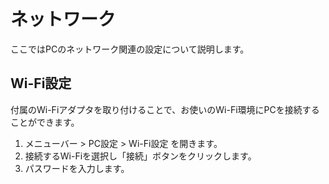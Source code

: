 # ネットワーク

ここではPCのネットワーク関連の設定について説明します。

## Wi-Fi設定
付属のWi-Fiアダプタを取り付けることで、お使いのWi-Fi環境にPCを接続することができます。

1. メニューバー > PC設定 > Wi-Fi設定 を開きます。
2. 接続するWi-Fiを選択し「接続」ボタンをクリックします。
3. パスワードを入力します。
